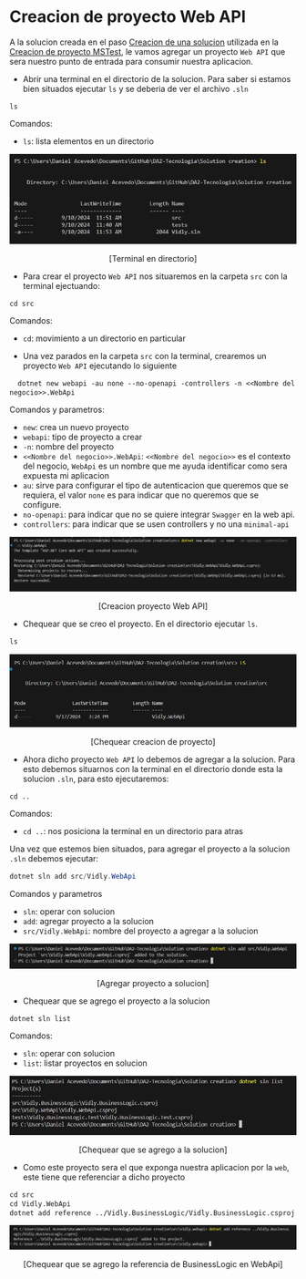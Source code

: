 # Creacion de proyecto Web API
A la solucion creada en el paso [Creacion de una solucion](https://github.com/IngSoft-DA2/DA2-Tecnologia/blob/main/solution-creation.md) utilizada en la [Creacion de proyecto MSTest](https://github.com/IngSoft-DA2/DA2-Tecnologia/blob/unit-testing/create-unit-test-project.md), le vamos agregar un proyecto `Web API` que sera nuestro punto de entrada para consumir nuestra aplicacion.

- Abrir una terminal en el directorio de la solucion. Para saber si estamos bien situados ejecutar `ls` y se deberia de ver el archivo `.sln`

```
ls
```

Comandos:

- `ls`: lista elementos en un directorio

<p align="center">
  <img src="images/image-20.png"/>
</p>

<p align="center">
[Terminal en directorio]
</p>

- Para crear el proyecto `Web API` nos situaremos en la carpeta `src` con la terminal ejectuando:

```
cd src
```

Comandos:

- `cd`: movimiento a un directorio en particular


- Una vez parados en la carpeta `src` con la terminal, crearemos un proyecto `Web API` ejecutando lo siguiente

```
  dotnet new webapi -au none --no-openapi -controllers -n <<Nombre del negocio>>.WebApi
```

Comandos y parametros:

- `new`: crea un nuevo proyecto
- `webapi`: tipo de proyecto a crear
- `-n`: nombre del proyecto
- `<<Nombre del negocio>>.WebApi`: `<<Nombre del negocio>>` es el contexto del negocio, `WebApi` es un nombre que me ayuda identificar como sera expuesta mi aplicacion
- `au`: sirve para configurar el tipo de autenticacion que queremos que se requiera, el valor `none` es para indicar que no queremos que se configure.
- `no-openapi`: para indicar que no se quiere integrar `Swagger` en la web api.
- `controllers`: para indicar que se usen controllers y no una `minimal-api`

<p align="center">
<img src='./images/image-21.png'>
</p>

<p align="center">
[Creacion proyecto Web API]
</p>

- Chequear que se creo el proyecto. En el directorio ejecutar `ls`.

```C#
ls
```

<p align="center">
<img src='./images/image-22.png'>
</p>
<p align="center">
[Chequear creacion de proyecto]
</p>

- Ahora dicho proyecto `Web API` lo debemos de agregar a la solucion. Para esto debemos situarnos con la terminal en el directorio donde esta la solucion `.sln`, para esto ejecutaremos:

```
cd ..
```

Comandos:

- `cd ..`: nos posiciona la terminal en un directorio para atras

Una vez que estemos bien situados, para agregar el proyecto a la solucion `.sln` debemos ejecutar:

```C#
dotnet sln add src/Vidly.WebApi
```

Comandos y parametros

- `sln`: operar con solucion
- `add`: agregar proyecto a la solucion
- `src/Vidly.WebApi`: nombre del proyecto a agregar a la solucion

<p align="center">
<img src='./images/image-23.png'>
</p>

<p align="center">
[Agregar proyecto a solucion]
</p>

- Chequear que se agrego el proyecto a la solucion

```C#
dotnet sln list
```

Comandos:

- `sln`: operar con solucion
- `list`: listar proyectos en solucion

<p align="center">
<img src='./images/image-24.png'>
</p>

<p align="center">
[Chequear que se agrego a la solucion]
</p>

- Como este proyecto sera el que exponga nuestra aplicacion por la `web`, este tiene que referenciar a dicho proyecto
```
cd src
cd Vidly.WebApi
dotnet add reference ../Vidly.BusinessLogic/Vidly.BusinessLogic.csproj
```
<p align="center">
<img src='./images/image-25.png'>
</p>

<p align="center">
[Chequear que se agrego la referencia de BusinessLogic en WebApi]
</p>
